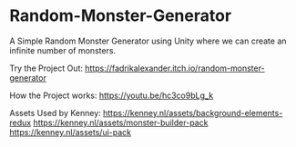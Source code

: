 # Random-Monster-Generator
A Simple Random Monster Generator using Unity where we can create an infinite number of monsters.

Try the Project Out:
https://fadrikalexander.itch.io/random-monster-generator

How the Project works:
https://youtu.be/hc3co9bLg_k

Assets Used by Kenney:
https://kenney.nl/assets/background-elements-redux
https://kenney.nl/assets/monster-builder-pack
https://kenney.nl/assets/ui-pack
